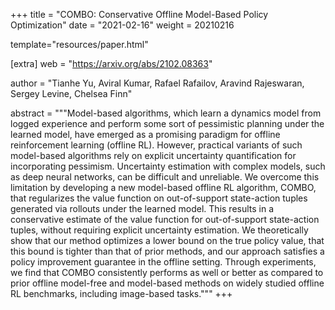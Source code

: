+++
title = "COMBO: Conservative Offline Model-Based Policy Optimization"
date = "2021-02-16"
weight = 20210216

template="resources/paper.html"

[extra]
web = "https://arxiv.org/abs/2102.08363"

author = "Tianhe Yu, Aviral Kumar, Rafael Rafailov, Aravind Rajeswaran, Sergey Levine, Chelsea Finn"

abstract = """Model-based algorithms, which learn a dynamics model from logged experience and perform some sort of pessimistic planning under the learned model, have emerged as a promising paradigm for offline reinforcement learning (offline RL). However, practical variants of such model-based algorithms rely on explicit uncertainty quantification for incorporating pessimism. Uncertainty estimation with complex models, such as deep neural networks, can be difficult and unreliable. We overcome this limitation by developing a new model-based offline RL algorithm, COMBO, that regularizes the value function on out-of-support state-action tuples generated via rollouts under the learned model. This results in a conservative estimate of the value function for out-of-support state-action tuples, without requiring explicit uncertainty estimation. We theoretically show that our method optimizes a lower bound on the true policy value, that this bound is tighter than that of prior methods, and our approach satisfies a policy improvement guarantee in the offline setting. Through experiments, we find that COMBO consistently performs as well or better as compared to prior offline model-free and model-based methods on widely studied offline RL benchmarks, including image-based tasks."""
+++
